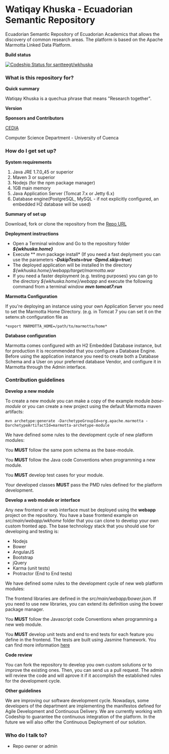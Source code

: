 # Watiqay Khuska - Ecuadorian Semantic Repository  #

Ecuadorian Semantic Repository of Ecuadorian Academics that allows the discovery of common research areas. The platform is based on the Apache Marmotta Linked Data Platform.

**Build status**

[ ![Codeship Status for santteegt/wkhuska](https://codeship.com/projects/26b04380-b7fa-0133-2ed7-6ef29f71ac4a/status?branch=master)](https://codeship.com/projects/134976)

### What is this repository for? ###

**Quick summary**

Watiqay Khuska is a quechua phrase that means "Research together". 

**Version**


**Sponsors and Contributors**

[CEDIA](https://www.cedia.org.ec)

Computer Science Department - University of Cuenca

### How do I get set up? ###

**System requirements**

1. Java JRE 1.7.0_45 or superior
2. Maven 3 or superior
3. Nodejs (for the npm package manager)
3. 1GB main memory
4. Java Application Server (Tomcat 7.x or Jetty 6.x)
5. Database engine(PostgreSQL, MySQL - if not explicitly configured, an embedded H2 database will be used)

**Summary of set up**

Download, fork or clone the repository from the [Repo URL](https://santteegt@bitbucket.org/ecsemanticrep/watiqay-khuska-ecuadorian-semantic-repository-for-researchers.git)

**Deployment instructions**

* Open a Terminal window and Go to the repository folder ***${wkhuska.home}***
* Execute ** mvn package install* (If you need a fast deplyment you can use the parameters ***-DskipTests=true -Dpmd.skip=true***)
* The deployed application will be installed In the directory *${wkhuska.home}/webapp/target/marmotta.war*
* If you need a faster deployment (e.g. testing purposes) you can go to the directory *${wkhuska.home}/webapp* and execute the following command from a terminal window ***mvn tomcat7:run***

**Marmotta Configuration**

If you're deploying an instance using your own Application Server you need to set the Marmotta Home Directory. (e.g. in Tomcat 7 you can set it on the setenv.sh configuration file as 
    
    *export MARMOTTA_HOME=/path/to/marmotta/home*

**Database configuration**

Marmotta comes configured with an H2 Embedded Database instance, but for production it is recommended that you configure a Database Engine. Before using the application instance you need to create both a Database Schema and a User on your preferred database Vendor, and configure it in Marmotta through the Admin interface.


### Contribution guidelines ###

**Develop a new module**

To create a new module you can make a copy of the example module *base-module* or you can create a new project using the default Marmotta maven artifacts: 

    mvn archetype:generate -DarchetypeGroupId=org.apache.marmotta -DarchetypeArtifactId=marmotta-archetype-module 

We have defined some rules to the development cycle of new platform modules:

You **MUST** follow the same pom schema as the base-module.

You **MUST** follow the Java code Conventions when programming a new module.

You **MUST** develop test cases for your module.

Your developed classes **MUST** pass the  PMD rules defined for the platform development.

**Develop a web module or interface**

Any new frontend or web interface must be deployed using the **webapp** project on the repository. You have a base frontend example on *src/main/webapp/wkhome* folder that you can clone to develop your own custom fronted app. The base technology stack that you should use for developing and testing is:

* Nodejs
* Bower
* AngularJS
* Bootstrap
* jQuery
* Karma (unit tests)
* Protractor (End to End tests)

We have defined some rules to the development cycle of new web platform modules:

The frontend libraries are defined in the *src/main/webapp/bower.json*. If you need to use new libraries, you can extend its definition using the bower package manager.

You **MUST** follow the Javascript code Conventions when programming a new web module.

You **MUST** develop unit tests and end to end tests for each feature you define in the frontend. The tests are built using Jasmine framework. You can find more information [here](http://jasmine.github.io/)

**Code review**

You can fork the repository to develop you own custom solutions or to improve the existing ones. Then, you can send us a pull request. The admin will review the code and will aprove it if it accomplish the established rules for the development cycle.

**Other guidelines**

We are improving our software development cycle. Nowadays, some developers of the department are implementing the manifestos defined for Agile Development and Continuous Delivery. We are currently working with Codeship to guarantee the continuous integration of the platform. In the future we will also offer the Continuous Deployment of our solution.

### Who do I talk to? ###

* Repo owner or admin
